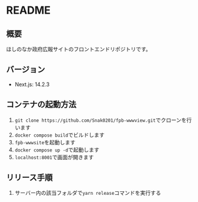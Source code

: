 # README

## 概要

ほしのなか政府広報サイトのフロントエンドリポジトリです。

## バージョン

- Next.js: 14.2.3

## コンテナの起動方法

1. `git clone https://github.com/Snak0201/fpb-wwwview.git`でクローンを行います
2. `docker compose build`でビルドします
3. `fpb-wwwsite`を起動します
4. `docker compose up -d`で起動します
5. `localhost:8001`で画面が開きます

## リリース手順

1. サーバー内の該当フォルダで`yarn release`コマンドを実行する
